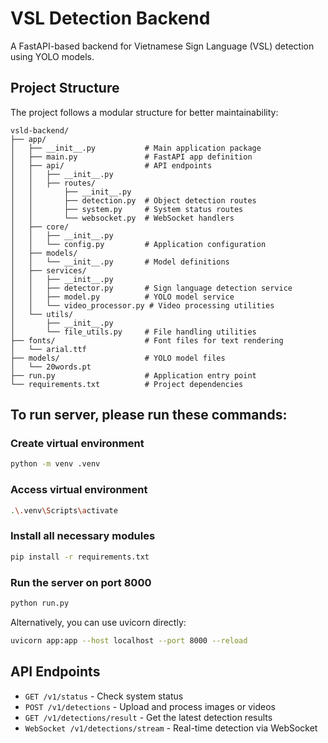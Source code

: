# VSL Detection Backend

A FastAPI-based backend for Vietnamese Sign Language (VSL) detection using YOLO models.

## Project Structure

The project follows a modular structure for better maintainability:

```
vsld-backend/
├── app/
│   ├── __init__.py           # Main application package
│   ├── main.py               # FastAPI app definition
│   ├── api/                  # API endpoints
│   │   ├── __init__.py
│   │   ├── routes/
│   │       ├── __init__.py
│   │       ├── detection.py  # Object detection routes
│   │       ├── system.py     # System status routes
│   │       └── websocket.py  # WebSocket handlers
│   ├── core/
│   │   ├── __init__.py
│   │   └── config.py         # Application configuration
│   ├── models/
│   │   └── __init__.py       # Model definitions
│   ├── services/
│   │   ├── __init__.py
│   │   ├── detector.py       # Sign language detection service
│   │   ├── model.py          # YOLO model service
│   │   └── video_processor.py # Video processing utilities
│   └── utils/
│       ├── __init__.py
│       └── file_utils.py     # File handling utilities
├── fonts/                    # Font files for text rendering
│   └── arial.ttf
├── models/                   # YOLO model files
│   └── 20words.pt
├── run.py                    # Application entry point
└── requirements.txt          # Project dependencies
```

## To run server, please run these commands:

### Create virtual environment
```bash
python -m venv .venv
```

### Access virtual environment
```bash
.\.venv\Scripts\activate
```

### Install all necessary modules
```bash
pip install -r requirements.txt
```

### Run the server on port 8000
```bash
python run.py
```

Alternatively, you can use uvicorn directly:
```bash
uvicorn app:app --host localhost --port 8000 --reload
```

## API Endpoints

- `GET /v1/status` - Check system status
- `POST /v1/detections` - Upload and process images or videos
- `GET /v1/detections/result` - Get the latest detection results
- `WebSocket /v1/detections/stream` - Real-time detection via WebSocket
